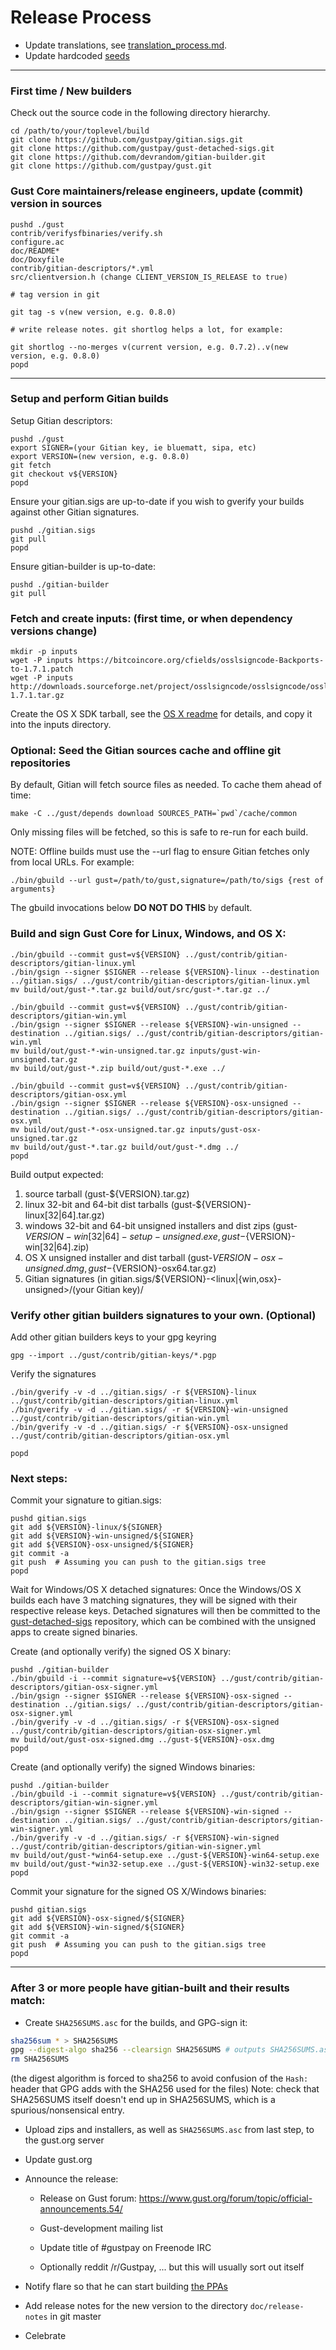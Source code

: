 Release Process
====================

* Update translations, see [translation_process.md](https://github.com/gustpay/gust/blob/master/doc/translation_process.md#synchronising-translations).
* Update hardcoded [seeds](/contrib/seeds)

* * *

### First time / New builders
Check out the source code in the following directory hierarchy.

	cd /path/to/your/toplevel/build
	git clone https://github.com/gustpay/gitian.sigs.git
	git clone https://github.com/gustpay/gust-detached-sigs.git
	git clone https://github.com/devrandom/gitian-builder.git
	git clone https://github.com/gustpay/gust.git

### Gust Core maintainers/release engineers, update (commit) version in sources

	pushd ./gust
	contrib/verifysfbinaries/verify.sh
	configure.ac
	doc/README*
	doc/Doxyfile
	contrib/gitian-descriptors/*.yml
	src/clientversion.h (change CLIENT_VERSION_IS_RELEASE to true)

	# tag version in git

	git tag -s v(new version, e.g. 0.8.0)

	# write release notes. git shortlog helps a lot, for example:

	git shortlog --no-merges v(current version, e.g. 0.7.2)..v(new version, e.g. 0.8.0)
	popd

* * *

### Setup and perform Gitian builds

 Setup Gitian descriptors:

	pushd ./gust
	export SIGNER=(your Gitian key, ie bluematt, sipa, etc)
	export VERSION=(new version, e.g. 0.8.0)
	git fetch
	git checkout v${VERSION}
	popd

  Ensure your gitian.sigs are up-to-date if you wish to gverify your builds against other Gitian signatures.

	pushd ./gitian.sigs
	git pull
	popd

  Ensure gitian-builder is up-to-date:

	pushd ./gitian-builder
	git pull

### Fetch and create inputs: (first time, or when dependency versions change)

	mkdir -p inputs
	wget -P inputs https://bitcoincore.org/cfields/osslsigncode-Backports-to-1.7.1.patch
	wget -P inputs http://downloads.sourceforge.net/project/osslsigncode/osslsigncode/osslsigncode-1.7.1.tar.gz

  Create the OS X SDK tarball, see the [OS X readme](README_osx.md) for details, and copy it into the inputs directory.

### Optional: Seed the Gitian sources cache and offline git repositories

By default, Gitian will fetch source files as needed. To cache them ahead of time:

	make -C ../gust/depends download SOURCES_PATH=`pwd`/cache/common

Only missing files will be fetched, so this is safe to re-run for each build.

NOTE: Offline builds must use the --url flag to ensure Gitian fetches only from local URLs. For example:
```
./bin/gbuild --url gust=/path/to/gust,signature=/path/to/sigs {rest of arguments}
```
The gbuild invocations below <b>DO NOT DO THIS</b> by default.

### Build and sign Gust Core for Linux, Windows, and OS X:

	./bin/gbuild --commit gust=v${VERSION} ../gust/contrib/gitian-descriptors/gitian-linux.yml
	./bin/gsign --signer $SIGNER --release ${VERSION}-linux --destination ../gitian.sigs/ ../gust/contrib/gitian-descriptors/gitian-linux.yml
	mv build/out/gust-*.tar.gz build/out/src/gust-*.tar.gz ../

	./bin/gbuild --commit gust=v${VERSION} ../gust/contrib/gitian-descriptors/gitian-win.yml
	./bin/gsign --signer $SIGNER --release ${VERSION}-win-unsigned --destination ../gitian.sigs/ ../gust/contrib/gitian-descriptors/gitian-win.yml
	mv build/out/gust-*-win-unsigned.tar.gz inputs/gust-win-unsigned.tar.gz
	mv build/out/gust-*.zip build/out/gust-*.exe ../

	./bin/gbuild --commit gust=v${VERSION} ../gust/contrib/gitian-descriptors/gitian-osx.yml
	./bin/gsign --signer $SIGNER --release ${VERSION}-osx-unsigned --destination ../gitian.sigs/ ../gust/contrib/gitian-descriptors/gitian-osx.yml
	mv build/out/gust-*-osx-unsigned.tar.gz inputs/gust-osx-unsigned.tar.gz
	mv build/out/gust-*.tar.gz build/out/gust-*.dmg ../
	popd

  Build output expected:

  1. source tarball (gust-${VERSION}.tar.gz)
  2. linux 32-bit and 64-bit dist tarballs (gust-${VERSION}-linux[32|64].tar.gz)
  3. windows 32-bit and 64-bit unsigned installers and dist zips (gust-${VERSION}-win[32|64]-setup-unsigned.exe, gust-${VERSION}-win[32|64].zip)
  4. OS X unsigned installer and dist tarball (gust-${VERSION}-osx-unsigned.dmg, gust-${VERSION}-osx64.tar.gz)
  5. Gitian signatures (in gitian.sigs/${VERSION}-<linux|{win,osx}-unsigned>/(your Gitian key)/

### Verify other gitian builders signatures to your own. (Optional)

  Add other gitian builders keys to your gpg keyring

	gpg --import ../gust/contrib/gitian-keys/*.pgp

  Verify the signatures

	./bin/gverify -v -d ../gitian.sigs/ -r ${VERSION}-linux ../gust/contrib/gitian-descriptors/gitian-linux.yml
	./bin/gverify -v -d ../gitian.sigs/ -r ${VERSION}-win-unsigned ../gust/contrib/gitian-descriptors/gitian-win.yml
	./bin/gverify -v -d ../gitian.sigs/ -r ${VERSION}-osx-unsigned ../gust/contrib/gitian-descriptors/gitian-osx.yml

	popd

### Next steps:

Commit your signature to gitian.sigs:

	pushd gitian.sigs
	git add ${VERSION}-linux/${SIGNER}
	git add ${VERSION}-win-unsigned/${SIGNER}
	git add ${VERSION}-osx-unsigned/${SIGNER}
	git commit -a
	git push  # Assuming you can push to the gitian.sigs tree
	popd

  Wait for Windows/OS X detached signatures:
	Once the Windows/OS X builds each have 3 matching signatures, they will be signed with their respective release keys.
	Detached signatures will then be committed to the [gust-detached-sigs](https://github.com/gustpay/gust-detached-sigs) repository, which can be combined with the unsigned apps to create signed binaries.

  Create (and optionally verify) the signed OS X binary:

	pushd ./gitian-builder
	./bin/gbuild -i --commit signature=v${VERSION} ../gust/contrib/gitian-descriptors/gitian-osx-signer.yml
	./bin/gsign --signer $SIGNER --release ${VERSION}-osx-signed --destination ../gitian.sigs/ ../gust/contrib/gitian-descriptors/gitian-osx-signer.yml
	./bin/gverify -v -d ../gitian.sigs/ -r ${VERSION}-osx-signed ../gust/contrib/gitian-descriptors/gitian-osx-signer.yml
	mv build/out/gust-osx-signed.dmg ../gust-${VERSION}-osx.dmg
	popd

  Create (and optionally verify) the signed Windows binaries:

	pushd ./gitian-builder
	./bin/gbuild -i --commit signature=v${VERSION} ../gust/contrib/gitian-descriptors/gitian-win-signer.yml
	./bin/gsign --signer $SIGNER --release ${VERSION}-win-signed --destination ../gitian.sigs/ ../gust/contrib/gitian-descriptors/gitian-win-signer.yml
	./bin/gverify -v -d ../gitian.sigs/ -r ${VERSION}-win-signed ../gust/contrib/gitian-descriptors/gitian-win-signer.yml
	mv build/out/gust-*win64-setup.exe ../gust-${VERSION}-win64-setup.exe
	mv build/out/gust-*win32-setup.exe ../gust-${VERSION}-win32-setup.exe
	popd

Commit your signature for the signed OS X/Windows binaries:

	pushd gitian.sigs
	git add ${VERSION}-osx-signed/${SIGNER}
	git add ${VERSION}-win-signed/${SIGNER}
	git commit -a
	git push  # Assuming you can push to the gitian.sigs tree
	popd

-------------------------------------------------------------------------

### After 3 or more people have gitian-built and their results match:

- Create `SHA256SUMS.asc` for the builds, and GPG-sign it:
```bash
sha256sum * > SHA256SUMS
gpg --digest-algo sha256 --clearsign SHA256SUMS # outputs SHA256SUMS.asc
rm SHA256SUMS
```
(the digest algorithm is forced to sha256 to avoid confusion of the `Hash:` header that GPG adds with the SHA256 used for the files)
Note: check that SHA256SUMS itself doesn't end up in SHA256SUMS, which is a spurious/nonsensical entry.

- Upload zips and installers, as well as `SHA256SUMS.asc` from last step, to the gust.org server

- Update gust.org

- Announce the release:

  - Release on Gust forum: https://www.gust.org/forum/topic/official-announcements.54/

  - Gust-development mailing list

  - Update title of #gustpay on Freenode IRC

  - Optionally reddit /r/Gustpay, ... but this will usually sort out itself

- Notify flare so that he can start building [the PPAs](https://launchpad.net/~gust.org/+archive/ubuntu/gust)

- Add release notes for the new version to the directory `doc/release-notes` in git master

- Celebrate
